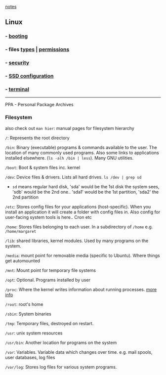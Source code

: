 [notes](../index.md)

## Linux

### - [booting](booting.md)
<!-- ### - [filetypes](filetypes.md) | [permissions](file_permissions.md) -->
### - files [types](filetypes.md) | [permissions](file_permissions.md)
### - [security](security.md)
### - [SSD configuration](SSD.md)
### - [terminal](terminal.md)

---

PPA - Personal Package Archives

### Filesystem

also check out `man hier`: manual pages for filesystem hierarchy


`/`: Represents the root directory

`/bin`: Binary (executable) programs & commands available to the user. The location of many commonly used programs. Also some links to applications installed elsewhere. (`ls -alh /bin | less`). Many GNU utilities.

`/boot`: Boot & system files inc. kernel

`/dev`: Device files & drivers. Lists all hard drives. `ls /dev | grep sd`
- `sd` means regular hard disk, 'sda' would be the 1st disk the system sees, 'sdb' would be the 2nd one.. 'sda1' would be the 1st partition, 'sda2' the 2nd partition

`/etc`: Stores config files for your applications (host-specific). When you install an application it will create a folder with config files in. Also config for user-facing system tools is here.. Cron etc

`/home`: Stores files belonging to each user. In a subdirectory of `/home` e.g. `/home/margaret`

`/lib`: shared libraries, kernel modules. Used by many programs on the system.

`/media`: mount point for removable media (specific to Ubuntu). Where things get automounted

`/mnt`: Mount point for temporary file systems

`/opt`: Optional. Programs installed by user

`/proc`: Where the kernel writes information about running processes. [more info](terminal.md#proc-filesystem)

`/root`: root's home

`/sbin`: System binaries

`/tmp`: Temporary files, destroyed on restart.

`/usr`: unix system resources

`/usr/bin`: Another location for programs on the system

`/var`: Variables. Variable data which changes over time. e.g. mail spools, user databases, log files

`/var/log`: Stores log files for various system programs.
